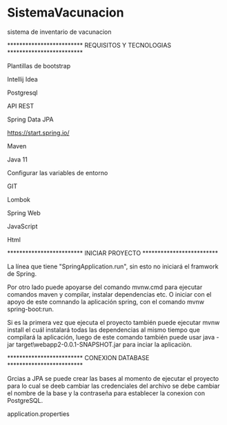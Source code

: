 # SistemaVacunacion
sistema de inventario de vacunacion

************************* REQUISITOS Y TECNOLOGIAS ************************* 

Plantillas de bootstrap

  Intellij Idea
  
  Postgresql
  
  API REST
  
  Spring Data JPA
  
  https://start.spring.io/
  
  Maven
  
  Java 11
  
  Configurar las variables de entorno
  
  GIT
  
  Lombok
  
  Spring Web 
  
  JavaScript
  
  Html
  
  
  
  
************************* INICIAR PROYECTO  ************************* 
  
La línea que tiene "SpringApplication.run", sin esto no iniciará el framwork de Spring.

Por otro lado puede apoyarse del comando mvnw.cmd para ejecutar comandos maven y compilar, instalar dependencias etc. 
O iniciar con el apoyo de este comnando la aplicación spring, con el comando mvnw spring-boot:run.

Si es la primera vez que ejecuta el proyecto también puede ejecutar mvnw install el cuál instalará todas las dependencias al mismo tiempo que compilará la aplicación, 
luego de este comando también puede usar java -jar target\webapp2-0.0.1-SNAPSHOT.jar para inciar la aplicaciòn.




************************* CONEXION DATABASE ************************* 

Grcias a JPA se puede crear las bases al momento de ejecutar el proyecto para lo cual se deeb cambiar las credenciales del archivo se debe cambiar el nombre de la base y la contraseña para establecer la conexion con PostgreSQL.

application.properties
